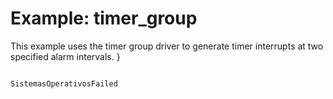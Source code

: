 # Example: timer_group

This example uses the timer group driver to generate timer interrupts at two specified alarm intervals.
}

```

SistemasOperativosFailed
